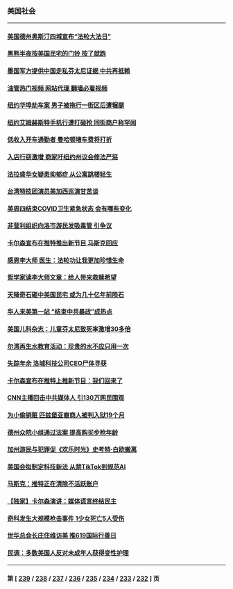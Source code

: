 ### 美国社会
---
#### [美国德州奥斯汀四城宣布“法轮大法日”](../../pages/ncid1078160/n13993829.md?05120445) 
#### [黑熊半夜按美国民宅的门铃 按了就跑](../../pages/ncid1078160/n13993479.md?05120445) 
#### [墨国军方提供中国走私芬太尼证据 中共再抵赖](../../pages/ncid1078160/n13993556.md?05120445) 
#### [油管热门视频 网站代理 翻墙必看视频](http://138.2.39.72:81/youtube.html?epic-marker?05120445)
#### [纽约华埠劫车案 男子被拖行一街区后遭辗腿](../../pages/ncid1078160/n13993513.md?05120445) 
#### [纽约艾姆赫斯特手机行遭打砸抢 同街商户称罕闻](../../pages/ncid1078160/n13993532.md?05120445) 
#### [低收入开车通勤者 曼哈顿堵车费将打折](../../pages/ncid1078160/n13993558.md?05120445) 
#### [入店行窃激增 商家吁纽约州议会修法严惩](../../pages/ncid1078160/n13993516.md?05120445) 
#### [法拉盛华女疑患抑郁症 从公寓跳楼轻生](../../pages/ncid1078160/n13993529.md?05120445) 
#### [台湾特技团演员美加西巡演甘苦谈](../../pages/ncid1078160/n13993462.md?05120445) 
#### [美周四结束COVID卫生紧急状态 会有哪些变化](../../pages/ncid1078160/n13993334.md?05120445) 
#### [非营利组织向洛市游民发吸毒管 引争议](../../pages/ncid1078160/n13993366.md?05120445) 
#### [卡尔森宣布在推特推出新节目 马斯克回应](../../pages/ncid1078160/n13993185.md?05120445) 
#### [感恩李大师 医生：法轮功让我更加珍惜生命](../../pages/ncid1078160/n13992708.md?05120445) 
#### [哲学家读李大师文章：给人带来救赎希望](../../pages/ncid1078160/n13993065.md?05120445) 
#### [天降奇石砸中美国民宅 或为几十亿年前陨石](../../pages/ncid1078160/n13992768.md?05120445) 
#### [华人来美第一站 “结束中共暴政”成热点](../../pages/ncid1078160/n13992721.md?05120445) 
#### [美国儿科杂志：儿童芬太尼致死率激增30多倍](../../pages/ncid1078160/n13992716.md?05120445) 
#### [尔湾再生水教育活动：珍贵的水不应只用一次](../../pages/ncid1078160/n13992624.md?05120445) 
#### [失踪年余 洛城科技公司CEO尸体寻获](../../pages/ncid1078160/n13992572.md?05120445) 
#### [卡尔森宣布在推特上推新节目：我们回来了](../../pages/ncid1078160/n13992505.md?05120445) 
#### [CNN主播回击中共媒体人 引130万网民围观](../../pages/ncid1078160/n13991849.md?05120445) 
#### [为小偷销赃 匹兹堡亚裔商人被判入狱19个月](../../pages/ncid1078160/n13991836.md?05120445) 
#### [德州众院小组通过法案 提高购买步枪年龄](../../pages/ncid1078160/n13991778.md?05120445) 
#### [加州游民与犯罪促《欢乐时光》史考特·白欧搬离](../../pages/ncid1078160/n13991754.md?05120445) 
#### [美国会拟制定科技新法 从禁TikTok到规范AI](../../pages/ncid1078160/n13991543.md?05120445) 
#### [马斯克：推特正在清除不活跃账户](../../pages/ncid1078160/n13991546.md?05120445) 
#### [【独家】卡尔森演讲：媒体谎言终结民主](../../pages/ncid1078160/n13991576.md?05120445) 
#### [奇科发生大规模枪击事件  1少女死亡5人受伤](../../pages/ncid1078160/n13990978.md?05120445) 
#### [世华总会长庄住维访美 推619国际行善日](../../pages/ncid1078160/n13990888.md?05120445) 
#### [民调：多数美国人反对未成年人获得变性护理](../../pages/ncid1078160/n13990728.md?05120445) 

---
#### 第 [ [239](./239.md?05120445) / [238](./238.md?05120445) / [237](./237.md?05120445) / [236](./236.md?05120445) / [235](./235.md?05120445) / [234](./234.md?05120445) / [233](./233.md?05120445) / [232](./232.md?05120445) ] 页
